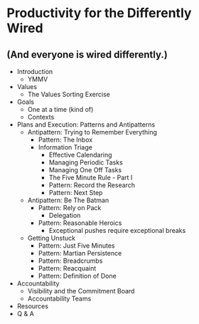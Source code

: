# Productivity for the Differently Wired

## (And everyone is wired differently.)



* Introduction
  * YMMV
* Values
  * The Values Sorting Exercise
* Goals 
  * One at a time (kind of)
  * Contexts
* Plans and Execution:  Patterns and Antipatterns 
  * Antipattern:  Trying to Remember Everything
    * Pattern:  The Inbox
    * Information Triage
      * Effective Calendaring
      * Managing Periodic Tasks
      * Managing One Off Tasks
      * The Five Minute Rule - Part I
      * Pattern:  Record the Research
      * Pattern:  Next Step
  * Antipattern:  Be The Batman
    * Pattern:  Rely on Pack
      * Delegation
    * Pattern:  Reasonable Heroics
      * Exceptional pushes require exceptional breaks
  * Getting Unstuck
    * Pattern:  Just Five Minutes
    * Pattern:  Martian Persistence
    * Pattern:  Breadcrumbs
    * Pattern:  Reacquaint
    * Pattern:  Definition of Done
* Accountability
  * Visibility and the Commitment Board
  * Accountability Teams
* Resources
* Q & A